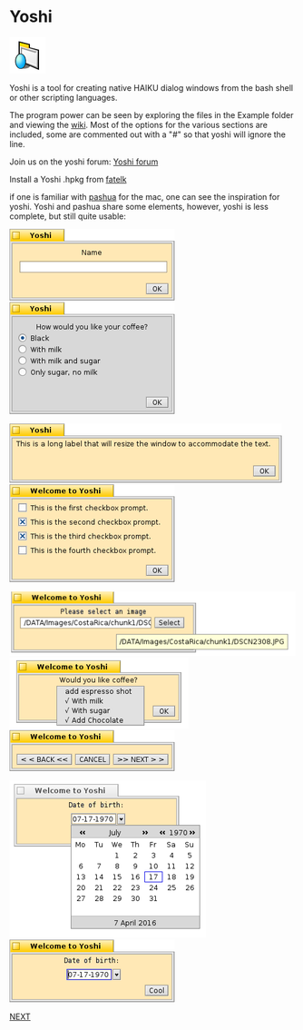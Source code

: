 # Yoshi
![yoshi icon.](https://raw.githubusercontent.com/bbjimmy/Yoshi/master/yoshi.icon.hvif.png)

Yoshi is a tool for creating native HAIKU dialog windows from the bash shell or other scripting languages.

The program power can be seen by exploring the files in the Example folder and viewing the [wiki](https://github.com/bbjimmy/Yoshi/wiki).  Most of the options for the various sections are included, some are commented out with a "#" so that yoshi will ignore the line.

Join us on the yoshi forum: [Yoshi forum](http://yab.orgfree.com/forum/forumdisplay.php?fid=12)

Install a Yoshi .hpkg from [fatelk](http://fatelk.com/repo/packages)

if one is familiar with [pashua](https://github.com/BlueM/Pashu) for the mac, one can see the inspiration for yoshi. Yoshi and pashua share some elements, however, yoshi is less complete, but still quite usable:

![yoshi at work.](https://raw.githubusercontent.com/bbjimmy/Yoshi/master/images/textfield.png) ![yoshi at work.](https://raw.githubusercontent.com/bbjimmy/Yoshi/master/images/radiobutton.png)

![yoshi at work.](https://raw.githubusercontent.com/bbjimmy/Yoshi/master/images/text1.png) ![yoshi at work.](https://raw.githubusercontent.com/bbjimmy/Yoshi/master/images/checkbox2.png)

![filepanel widget expanded](https://raw.githubusercontent.com/bbjimmy/Yoshi/master/images/filepanel.png)  ![multiselect widget](https://raw.githubusercontent.com/bbjimmy/Yoshi/master/images/multiselect1.png) ![A window with three buttons](https://raw.githubusercontent.com/bbjimmy/Yoshi/master/images/buttons.png)

![date widget expanded](https://raw.githubusercontent.com/bbjimmy/Yoshi/master/images/date.png) ![date widget](https://raw.githubusercontent.com/bbjimmy/Yoshi/master/images/date1.png)

[NEXT](https://github.com/bbjimmy/Yoshi/wiki)







